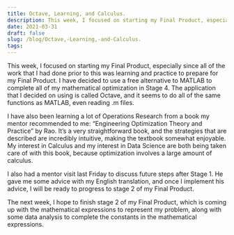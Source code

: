 ```yaml
---
title: Octave, Learning, and Calculus.
description: This week, I focused on starting my Final Product, especially since all of the work that I had done ...
date: 2021-03-31
draft: false
slug: /blog/Octave,-Learning,-and-Calculus.
tags: 
---
```

This week, I focused on starting my Final Product, especially since all of the work that I had done prior to this was learning and practice to prepare for my Final Product. I have decided to use a free alternative to MATLAB to complete all of my mathematical optimization in Stage 4. The application that I decided on using is called Octave, and it seems to do all of the same functions as MATLAB, even reading .m files. 

I have also been learning a lot of Operations Research from a book my mentor recommended to me: “Engineering Optimization Theory and Practice” by Rao. It’s a very straightforward book, and the strategies that are described are incredibly intuitive, making the textbook somewhat enjoyable. My interest in Calculus and my interest in Data Science are both being taken care of with this book, because optimization involves a large amount of calculus.

I also had a mentor visit last Friday to discuss future steps after Stage 1. He gave me some advice with my English translation, and once I implement his advice, I will be ready to progress to stage 2 of my Final Product.

The next week, I hope to finish stage 2 of my Final Product, which is coming up with the mathematical expressions to represent my problem, along with some data analysis to complete the constants in the mathematical expressions.


